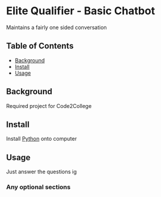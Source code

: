 # Elite Qualifier - Basic Chatbot
Maintains a fairly one sided conversation

## Table of Contents
- [Background](#background)
- [Install](#install)
- [Usage](#usage)

## Background
Required project for Code2College

## Install
Install [Python](https://www.python.org/) onto computer


## Usage
Just answer the questions ig

### Any optional sections

